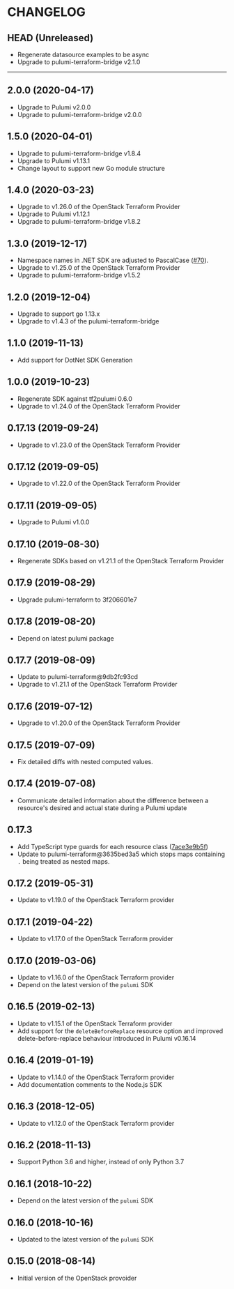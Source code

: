 CHANGELOG
=========

## HEAD (Unreleased)
* Regenerate datasource examples to be async
* Upgrade to pulumi-terraform-bridge v2.1.0

---

## 2.0.0 (2020-04-17)
* Upgrade to Pulumi v2.0.0
* Upgrade to pulumi-terraform-bridge v2.0.0

## 1.5.0 (2020-04-01)
- Upgrade to pulumi-terraform-bridge v1.8.4
- Upgrade to Pulumi v1.13.1
- Change layout to support new Go module structure

## 1.4.0 (2020-03-23)
* Upgrade to v1.26.0 of the OpenStack Terraform Provider
* Upgrade to Pulumi v1.12.1
* Upgrade to pulumi-terraform-bridge v1.8.2

## 1.3.0 (2019-12-17)
* Namespace names in .NET SDK are adjusted to PascalCase
([#70](https://github.com/pulumi/pulumi-openstack/pull/70)).
* Upgrade to v1.25.0 of the OpenStack Terraform Provider
* Upgrade to pulumi-terraform-bridge v1.5.2

## 1.2.0 (2019-12-04)
* Upgrade to support go 1.13.x
* Upgrade to v1.4.3 of the pulumi-terraform-bridge

## 1.1.0 (2019-11-13)
* Add support for DotNet SDK Generation

## 1.0.0 (2019-10-23)
* Regenerate SDK against tf2pulumi 0.6.0
* Upgrade to v1.24.0 of the OpenStack Terraform Provider

## 0.17.13 (2019-09-24)
* Upgrade to v1.23.0 of the OpenStack Terraform Provider

## 0.17.12 (2019-09-05)
* Upgrade to v1.22.0 of the OpenStack Terraform Provider

## 0.17.11 (2019-09-05)
* Upgrade to Pulumi v1.0.0

## 0.17.10 (2019-08-30)
* Regenerate SDKs based on v1.21.1 of the OpenStack Terraform Provider

## 0.17.9 (2019-08-29)
* Upgrade pulumi-terraform to 3f206601e7

## 0.17.8 (2019-08-20)
* Depend on latest pulumi package

## 0.17.7 (2019-08-09)
* Update to pulumi-terraform@9db2fc93cd
* Upgrade to v1.21.1 of the OpenStack Terraform Provider

## 0.17.6 (2019-07-12)
* Upgrade to v1.20.0 of the OpenStack Terraform Provider

## 0.17.5 (2019-07-09)
* Fix detailed diffs with nested computed values.

## 0.17.4 (2019-07-08)
* Communicate detailed information about the difference between a resource's desired and actual state during a Pulumi update

## 0.17.3
* Add TypeScript type guards for each resource class ([7ace3e9b5f](https://github.com/pulumi/pulumi-terraform/commit/7ace3e9b5f2dcd4692b029ba4b80360582d7949a))
* Update to pulumi-terraform@3635bed3a5 which stops maps containing `.` being treated as nested maps.

## 0.17.2 (2019-05-31)
* Update to v1.19.0 of the OpenStack Terraform provider

## 0.17.1 (2019-04-22)
* Update to v1.17.0 of the OpenStack Terraform provider

## 0.17.0 (2019-03-06)
* Update to v1.16.0 of the OpenStack Terraform provider
* Depend on the latest version of the `pulumi` SDK

## 0.16.5 (2019-02-13)
* Update to v1.15.1 of the OpenStack Terraform provider
* Add support for the `deleteBeforeReplace` resource option and improved delete-before-replace behaviour introduced in Pulumi v0.16.14

## 0.16.4 (2019-01-19)
* Update to v1.14.0 of the OpenStack Terraform provider
* Add documentation comments to the Node.js SDK

## 0.16.3 (2018-12-05)
* Update to v1.12.0 of the OpenStack Terraform provider

## 0.16.2 (2018-11-13)
* Support Python 3.6 and higher, instead of only Python 3.7

## 0.16.1 (2018-10-22)
* Depend on the latest version of the `pulumi` SDK

## 0.16.0 (2018-10-16)
* Updated to the latest version of the `pulumi` SDK

## 0.15.0 (2018-08-14)
* Initial version of the OpenStack provoider
